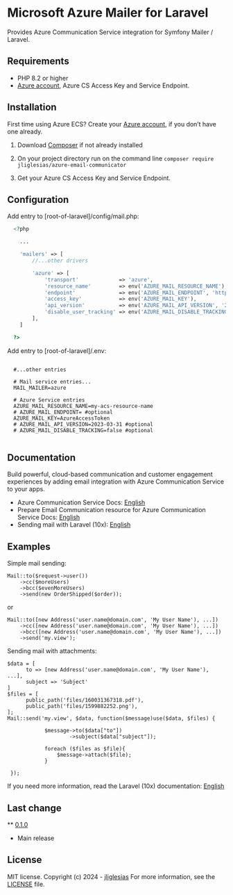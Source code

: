 # Microsoft Azure Mailer for Laravel

Provides Azure Communication Service integration for Symfony Mailer / Laravel.

## Requirements

- PHP 8.2 or higher
- [Azure account](https://azure.com), Azure CS Access Key and Service Endpoint.

## Installation

First time using Azure ECS? Create your [Azure account](https://azure.com), if you don’t have one already.

1. Download [Composer](https://getcomposer.org/doc/00-intro.md) if not already installed

2. On your project directory run on the command line
`composer require jliglesias/azure-email-communicator`

3. Get your Azure CS Access Key and Service Endpoint.

## Configuration

Add entry to [root-of-laravel]/config/mail.php:
```php
  <?php

    ...

    'mailers' => [
        //...other drivers

        'azure' => [
            'transport'             => 'azure',
            'resource_name'         => env('AZURE_MAIL_RESOURCE_NAME'),
            'endpoint'              => env('AZURE_MAIL_ENDPOINT', 'https://my-acs-resource-name.communication.azure.com'),
            'access_key'            => env('AZURE_MAIL_KEY'),
            'api_version'           => env('AZURE_MAIL_API_VERSION', '2023-03-31'),
            'disable_user_tracking' => env('AZURE_MAIL_DISABLE_TRACKING', false),
        ],
    ]

  ?>
```
Add entry to [root-of-laravel]/.env:
  
```text 
  
  #...other entries

  # Mail service entries... 
  MAIL_MAILER=azure
  
  # Azure Service entries
  AZURE_MAIL_RESOURCE_NAME=my-acs-resource-name
  # AZURE_MAIL_ENDPOINT= #optional
  AZURE_MAIL_KEY=AzureAccessToken
  # AZURE_MAIL_API_VERSION=2023-03-31 #optional
  # AZURE_MAIL_DISABLE_TRACKING=false #optional
  
```
## Documentation

Build powerful, cloud-based communication and customer engagement experiences by adding email integration with Azure Communication Service to your apps.

 - Azure Communication Service Docs: [English](https://learn.microsoft.com/en-us/azure/communication-services/)
 - Prepare Email Communication resource for Azure Communication Service Docs: [English](https://learn.microsoft.com/en-us/azure/communication-services/concepts/email/prepare-email-communication-resource/)
 - Sending mail with Laravel (10x): [English](https://laravel.com/docs/10.x/mail#sending-mail)

 ## Examples

Simple mail sending:

```text 
Mail::to($request->user())
    ->cc($moreUsers)
    ->bcc($evenMoreUsers)
    ->send(new OrderShipped($order));
```
or
```text 
Mail::to([new Address('user.name@domain.com', 'My User Name'), ...])
    ->cc([new Address('user.name@domain.com', 'My User Name'), ...])
    ->bcc([new Address('user.name@domain.com', 'My User Name'), ...])
    ->send('my.view');
```
Sending mail with attachments:
```text 
$data = [
      to => [new Address('user.name@domain.com', 'My User Name'), ...],
      subject => 'Subject'
]
$files = [
      public_path('files/160031367318.pdf'),
      public_path('files/1599882252.png'),
];
Mail::send('my.view', $data, function($message)use($data, $files) {
            
            $message->to($data["to"])
                    ->subject($data["subject"]);

            foreach ($files as $file){
                $message->attach($file);
            }
            
 });
```
If you need more information, read the Laravel (10x) documentation: [English](https://laravel.com/docs/10.x/mail)

 ## Last change

 ** [0.1.0](https://github.com/jliglesias/azure-email-communicator/blob/main/CHANGELOG.md)
  * Main release

## License 

MIT license. Copyright (c) 2024 - [jliglesias](https://github.com/jliglesias)
For more information, see the [LICENSE](https://github.com/jliglesias/azure-email-communicator/blob/main/LICENSE) file.